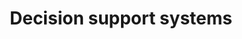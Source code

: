---
title: Decision support systems
longTitle: 'Decision support systems'
tags:
- gccommon
usedFor:
- "[[Management information systems]]"
---